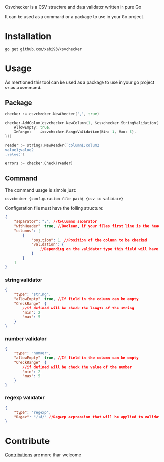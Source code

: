 Csvchecker is a CSV structure and data validator written in pure Go

It can be used as a command or a package to use in your Go project.

# Installation
```
go get github.com/xabi93/csvchecker
```

# Usage
As mentioned this tool can be used as a package to use in your go project or as a command.

## Package
```go
checker := csvchecker.NewChecker(",", true)

checker.AddColum(csvchecker.NewColumn(1, &csvchecker.StringValidation{
    AllowEmpty: true,
    InRange:    &csvchecker.RangeValidation{Min: 1, Max: 5},
}))

reader := strings.NewReader(`column1;colum2
value1;value2
;value3`)

errors := checker.Check(reader)
```

## Command
The command usage is simple just:
```
csvchecker {configuration file path} {csv to validate}
```

Configuration file must have the folling structure:

```json
{
    "separator": ";", //Collumns separator
    "withHeader": true, //Boolean, if your files first line is the header
    "columns": [
        {
            "position": 1, //Position of the column to be checked
            "validation": {
                //Depending on the validator type this field will have different fields
            }
        }
    ]
}
```

### string validator
```json
{
    "type": "string",
    "allowEmpty": true, //If field in the column can be empty
    "CheckRange": {
        //if defined will be check the length of the string
        "min": 2,
        "max": 5
    }
}
```

### number validator
```json
{
    "type": "number",
    "allowEmpty": true, //If field in the column can be empty
    "CheckRange": {
        //if defined will be check the value of the number
        "min": 2,
        "max": 5
    }
}
```

### regexp validator
```json
{
    "type": "regexp",
    "Regex": "/+d/" //Regexp expression that will be applied to validate column. 
}
```

# Contribute
[Contributions](https://github.com/xabi93/csvchecker/issues) are more than welcome